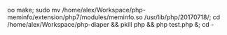 oo
make; sudo mv /home/alex/Workspace/php-meminfo/extension/php7/modules/meminfo.so /usr/lib/php/20170718/; cd /home/alex/Workspace/php-diaper && pkill php && php test.php &; cd -
